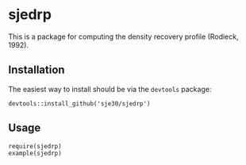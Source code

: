 # sjedrp

This is a package for computing the density recovery profile (Rodieck,
1992).


## Installation

The easiest way to install should be via the `devtools` package:


```
devtools::install_github('sje30/sjedrp')
```

## Usage

```
require(sjedrp)
example(sjedrp)
```
